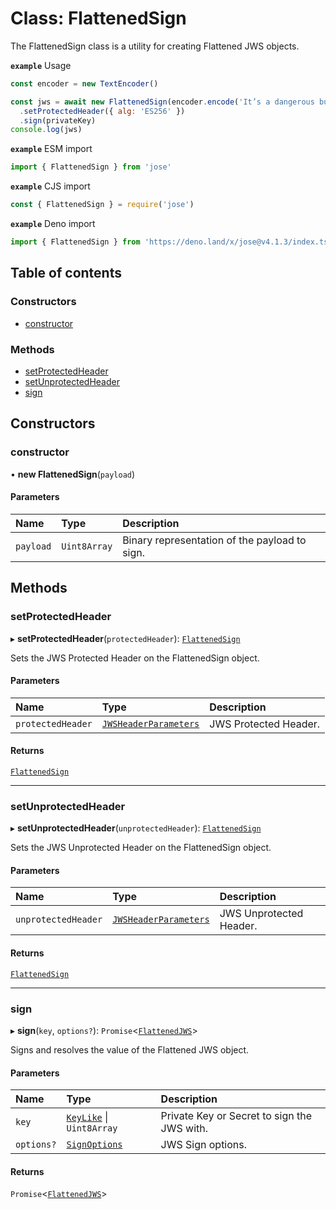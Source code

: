 # Class: FlattenedSign

The FlattenedSign class is a utility for creating Flattened JWS objects.

**`example`** Usage
```js
const encoder = new TextEncoder()

const jws = await new FlattenedSign(encoder.encode('It’s a dangerous business, Frodo, going out your door.'))
  .setProtectedHeader({ alg: 'ES256' })
  .sign(privateKey)
console.log(jws)
```

**`example`** ESM import
```js
import { FlattenedSign } from 'jose'
```

**`example`** CJS import
```js
const { FlattenedSign } = require('jose')
```

**`example`** Deno import
```js
import { FlattenedSign } from 'https://deno.land/x/jose@v4.1.3/index.ts'
```

## Table of contents

### Constructors

- [constructor](jws_flattened_sign.FlattenedSign.md#constructor)

### Methods

- [setProtectedHeader](jws_flattened_sign.FlattenedSign.md#setprotectedheader)
- [setUnprotectedHeader](jws_flattened_sign.FlattenedSign.md#setunprotectedheader)
- [sign](jws_flattened_sign.FlattenedSign.md#sign)

## Constructors

### constructor

• **new FlattenedSign**(`payload`)

#### Parameters

| Name | Type | Description |
| :------ | :------ | :------ |
| `payload` | `Uint8Array` | Binary representation of the payload to sign. |

## Methods

### setProtectedHeader

▸ **setProtectedHeader**(`protectedHeader`): [`FlattenedSign`](jws_flattened_sign.FlattenedSign.md)

Sets the JWS Protected Header on the FlattenedSign object.

#### Parameters

| Name | Type | Description |
| :------ | :------ | :------ |
| `protectedHeader` | [`JWSHeaderParameters`](../interfaces/types.JWSHeaderParameters.md) | JWS Protected Header. |

#### Returns

[`FlattenedSign`](jws_flattened_sign.FlattenedSign.md)

___

### setUnprotectedHeader

▸ **setUnprotectedHeader**(`unprotectedHeader`): [`FlattenedSign`](jws_flattened_sign.FlattenedSign.md)

Sets the JWS Unprotected Header on the FlattenedSign object.

#### Parameters

| Name | Type | Description |
| :------ | :------ | :------ |
| `unprotectedHeader` | [`JWSHeaderParameters`](../interfaces/types.JWSHeaderParameters.md) | JWS Unprotected Header. |

#### Returns

[`FlattenedSign`](jws_flattened_sign.FlattenedSign.md)

___

### sign

▸ **sign**(`key`, `options?`): `Promise`<[`FlattenedJWS`](../interfaces/types.FlattenedJWS.md)\>

Signs and resolves the value of the Flattened JWS object.

#### Parameters

| Name | Type | Description |
| :------ | :------ | :------ |
| `key` | [`KeyLike`](../types/types.KeyLike.md) \| `Uint8Array` | Private Key or Secret to sign the JWS with. |
| `options?` | [`SignOptions`](../interfaces/types.SignOptions.md) | JWS Sign options. |

#### Returns

`Promise`<[`FlattenedJWS`](../interfaces/types.FlattenedJWS.md)\>
